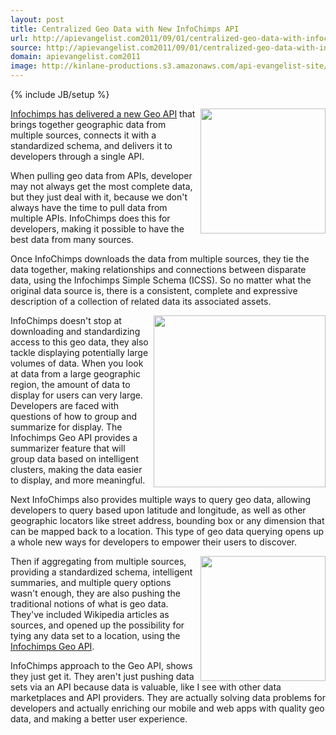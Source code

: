 ```yaml
---
layout: post
title: Centralized Geo Data with New InfoChimps API
url: http://apievangelist.com2011/09/01/centralized-geo-data-with-infochimps-new-api/
source: http://apievangelist.com2011/09/01/centralized-geo-data-with-infochimps-new-api/
domain: apievangelist.com2011
image: http://kinlane-productions.s3.amazonaws.com/api-evangelist-site/blog/infochimps-logo.jpg
---
```

{% include JB/setup %}
<img src="http://kinlane-productions.s3.amazonaws.com/api-evangelist/infochimps/infochimps-logo.jpg" alt="" width="200" align="right" /><a title="Infochimps has delivered a new Geo API" href="http://blog.infochimps.com/2011/08/30/geo-api/">Infochimps has delivered a new Geo API</a> that brings together geographic data from multiple sources, connects it with a standardized schema, and delivers it to developers through a single API.<p></p>
When pulling geo data from APIs, developer may not always get the most complete data, but they just deal with it, because we don't always have the time to pull data from multiple APIs. InfoChimps does this for developers, making it possible to have the best data from many sources.<p></p>
Once InfoChimps downloads the data from multiple sources, they tie the data together, making relationships and connections between disparate data, using the Infochimps Simple Schema (ICSS). So no matter what the original data source is, there is a consistent, complete and expressive description of a collection of related data its associated assets.<p></p>
<img src="http://kinlane-productions.s3.amazonaws.com/api-evangelist/infochimps/infochimps-geo-api-map.jpg" alt="" width="275" align="right" />InfoChimps doesn't stop at downloading and standardizing access to this geo data, they also tackle displaying potentially large volumes of data. When you look at data from a large geographic region, the amount of data to display for users can very large. Developers are faced with questions of how to group and summarize for display. The Infochimps Geo API provides a summarizer feature that will group data based on intelligent clusters, making the data easier to display, and more meaningful.<p></p>
Next InfoChimps also provides multiple ways to query geo data, allowing developers to query based upon latitude and longitude, as well as other geographic locators like street address, bounding box or any dimension that can be mapped back to a location. This type of geo data querying opens up a whole new ways for developers to empower their users to discover.<p></p>
<img src="http://kinlane-productions.s3.amazonaws.com/api-evangelist/infochimps/geo_api_chart.jpg" alt="" width="200" align="right" />Then if aggregating from multiple sources, providing a standardized schema, intelligent summaries, and multiple query options wasn't enough, they are also pushing the traditional notions of what is geo data. They've included Wikipedia articles as sources, and opened up the possibility for tying any data set to a location, using the <a title="Infochimps Geo API" href="http://infochimps.com/apis/geo">Infochimps Geo API</a>.<p></p>
InfoChimps approach to the Geo API, shows they just get it. They aren't just pushing data sets via an API because data is valuable, like I see with other data marketplaces and API providers. They are actually solving data problems for developers and actually enriching our mobile and web apps with quality geo data, and making a better user experience.
